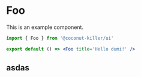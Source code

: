 
# Foo

This is an example component.

```jsx
import { Foo } from '@coconut-killer/ui'

export default () => <Foo title='Hello dumi!' />
```

## asdas
